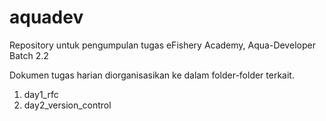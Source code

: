 # aquadev
Repository untuk pengumpulan tugas eFishery Academy, Aqua-Developer Batch 2.2

Dokumen tugas harian diorganisasikan ke dalam folder-folder terkait.
1. day1_rfc
2. day2_version_control